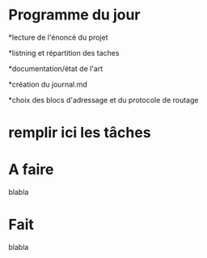 <html lang = "fr">
<head>
  <title>Blog Projet-One</title>
  <meta charset = "UTF-8" />
</head>
<body>
  <h1>Programme du jour</h1>
  <p>*lecture de l'énoncé du projet
  <p>*listning et répartition des taches
  <p>*documentation/état de l'art
  <p>*création du journal.md
  <p>*choix des blocs d'adressage et du protocole de routage  
    
  <h1>remplir ici les tâches 
  </p>
  <h1>A faire</h1>
  <p>
    blabla 
  </p>
  <h1>Fait</h1>
  <p>
    blabla 
  </p>

</body>
</html>
